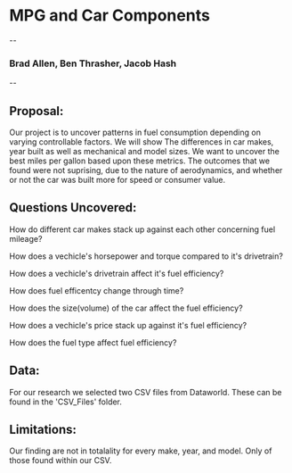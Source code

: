 # MPG and Car Components
--
### Brad Allen, Ben Thrasher, Jacob Hash
--

## Proposal:
Our project is to uncover patterns in fuel consumption depending on varying controllable factors. We will show The differences in car makes, year built as well as mechanical and model sizes. We want to uncover the best miles per gallon based upon these metrics. The outcomes that we found were not suprising, due to the nature of aerodynamics, and whether or not the car was built more for speed or consumer value.

## Questions Uncovered:
How do different car makes stack up against each other concerning fuel mileage?

How does a vechicle's horsepower and torque compared to it's drivetrain?

How does a vechicle's drivetrain affect it's fuel efficiency?

How does fuel efficentcy change through time?

How does the size(volume) of the car affect the fuel efficiency?

How does a vechicle's price stack up against it's fuel efficiency?

How does the fuel type affect fuel efficiency?

## Data: 

For our research we selected two CSV files from Dataworld. These can be found in the 'CSV_Files' folder.

## Limitations:

Our finding are not in totalality for every make, year, and model. Only of those found within our CSV.

